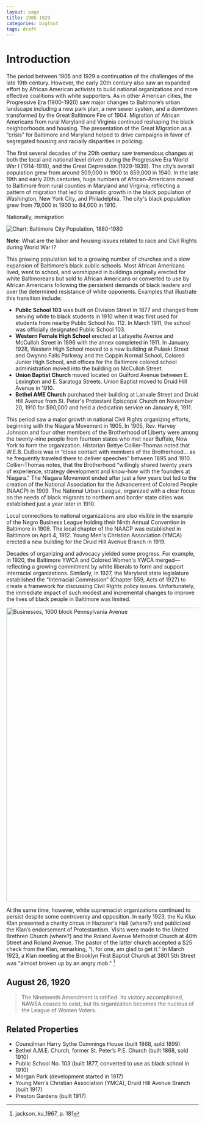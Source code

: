 ```yaml
---
layout: page
title: 1905-1929
categories: bigfoot
tags: draft
---
```


# Introduction

The period between 1905 and 1929 a continuation of the challenges of the late 19th century. However, the early 20th century also saw an expanded effort by African American activists to build national organizations and more effective coalitions with white supporters. As in other American cities, the Progressive Era (1900-1920) saw major changes to Baltimore’s urban landscape including a new park plan, a new sewer system, and a downtown transformed by the Great Baltimore Fire of 1904. Migration of African Americans from rural Maryland and Virginia continued reshaping the black neighborhoods and housing. The presentation of the Great Migration as a “crisis” for Baltimore and Maryland helped to drive campaigns in favor of segregated housing and racially disparities in policing.

The first several decades of the 20th century saw tremendous changes at both the local and national level driven during the Progressive Era World War I (1914-1918), and the Great Depression (1929-1939). The city’s overall population grew from around 509,000 in 1900 to 859,000 in 1940. In the late 19th and early 20th centuries, huge numbers of African-Americans moved to Baltimore from rural counties in Maryland and Virginia; reflecting a pattern of migration that led to dramatic growth in the black population of Washington, New York City, and Philadelphia. The city's black population grew from 79,000 in 1900 to 84,000 in 1910.

Nationally, immigration 

![Chart: Baltimore City Population, 1880-1980](http://baltimoreheritage.github.io/civil-rights-heritage/public/images/baltimore-black-population-1880-1980.png)

**Note**: What are the labor and housing issues related to race and Civil Rights during World War I?

This growing population led to a growing number of churches and a slow expansion of Baltimore’s black public schools. Most African Americans lived, went to school, and worshipped in buildings originally erected for white Baltimoreans but sold to African Americans or converted to use by African Americans following the persistent demands of black leaders and over the determined resistance of white opponents. Examples that illustrate this transition include:

- **Public School 103** was built on Division Street in 1877 and changed from serving white to black students in 1910 when it was first used for students from nearby Public School No. 112. In March 1911, the school was officially designated Public School 103.
- **Western Female High School** erected at Lafayette Avenue and McCulloh Street in 1896 with the annex completed in 1911. In January 1928, Western High School moved to a new building at Pulaski Street and Gwynns Falls Parkway and the Coppin Normal School, Colored Junior High School, and offices for the Baltimore colored school administration moved into the building on McCulloh Street.
- **Union Baptist Church** moved  located on Guilford Avenue between E. Lexington and E. Saratoga Streets. Union Baptist moved to Druid Hill Avenue in 1910.
- **Bethel AME Church** purchased their building at Lanvale Street and Druid Hill Avenue from St. Peter's Protestant Episcopal Church on November 20, 1910 for $90,000 and held a dedication service on January 8, 1911.

This period saw a major growth in national Civil Rights organizing efforts, beginning with the Niagara Movement in 1905. In 1905, Rev. Harvey Johnson and four other members of the Brotherhood of Liberty were among the twenty-nine people from fourteen states who met near Buffalo, New York to form the organization. Historian Bettye Collier-Thomas noted that W.E.B. DuBois was in “close contact with members of the Brotherhood... as he frequently traveled there to deliver speeches” between 1895 and 1910. Collier-Thomas notes, that the Brotherhood “willingly shared twenty years of experience, strategy development and know-how with the founders at Niagara.” The Niagara Movement ended after just a few years but led to the creation of the National Association for the Advancement of Colored People (NAACP) in 1909. The National Urban League, organized with a clear focus on the needs of black migrants to northern and border state cities was established just a year later in 1910.

Local connections to national organizations are also visible in the example of the Negro Business League holding their Ninth Annual Convention in Baltimore in 1908. The local chapter of the NAACP was established in Baltimore on April 4, 1912. Young Men's Christian Association (YMCA) erected a new building for the Druid Hill Avenue Branch in 1919.

Decades of organizing and advocacy yielded some progress. For example, in 1920, the Baltimore YWCA and Colored Women's YWCA merged—reflecting a growing commitment by white liberals to form and support interracial organizations. Similarly, in 1927, the Maryland state legislature established the “Interracial Commission” (Chapter 559, Acts of 1927) to create a framework for discussing Civil Rights policy issues. Unfortunately, the immediate impact of such modest and incremental changes to improve the lives of black people in Baltimore was limited.

<a data-flickr-embed="true"  href="https://www.flickr.com/photos/baltimoreheritage/24356676052/in/dateposted/" title="Businesses, 1600 block Pennsylvania Avenue"><img src="https://farm2.staticflickr.com/1503/24356676052_c5970ac0f4_b.jpg" width="1024" height="768" alt="Businesses, 1600 block Pennsylvania Avenue"></a>

At the same time, however, white supremacist organizations continued to persist despite some controversy and opposition. In early 1923, the Ku Klux Klan presented a charity circus in Hazazer's Hall (where?) and publicized the Klan’s endorsement of Protestantism. Visits were made to the United Brethren Church (where?) and the Roland Avenue Methodist Church at 40th Street and Roland Avenue. The pastor of the latter church accepted a $25 check from the Klan, remarking, "I, for one, am glad to get it.” In March 1923, a Klan meeting at the Brooklyn First Baptist Church at 3801 5th Street was "almost broken up by an angry mob." [^1]



## August 26, 1920

> The Nineteenth Amendment is ratified. Its victory accomplished, NAWSA ceases to exist, but its organization becomes the nucleus of the League of Women Voters.


## Related Properties

- Councilman Harry Sythe Cummings House (built 1868, sold 1899)
- Bethel A.M.E. Church, former St. Peter’s P.E. Church (built 1868, sold 1910)
- Public School No. 103 (built 1877, converted to use as black school in 1910)
- Morgan Park (development started in 1917)
- Young Men's Christian Association (YMCA), Druid Hill Avenue Branch (built 1917)
- Preston Gardens (built 1917)

[^1]:	jackson_ku_1967, p. 181